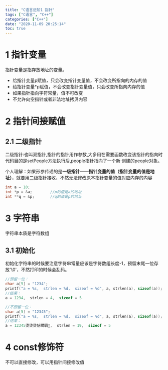 ```yaml
---
title: "C语言进阶1 指针"
tags: ["C语言", "C++"]
categories: ["C++"]
date: "2020-11-09 20:25:14"
toc: true
---
```


# 1 指针变量
指针变量是指存放地址的变量。

- 给指针变量p赋值，只会改变指针变量值，不会改变所指向的内存的值
- 给指针变量*p赋值，不会改变指针变量值，只会改变所指向内存的值
- 如果指针指向字符常量，值不可改变
- 不允许向空指针或者非法地址拷贝内容

# 2 指针间接赋值
## 2.1 二级指针
二级指针:也叫双指针,指针的指针用作参数,大多用在需要函数改变该指针的指向时代码目的是setPeople方法执行后,people指针指向了一个新 创建的people对象。

个人理解：如果形参传递的是**一级指针——指针变量的值（指针变量的值是地址）**，就要用二级指针接收，不然无法修改原本指针变量的值对应内存的内容
```cpp
int a = 10;
int *p = &a;        //p的值是a的地址
int **q = &p;       //q的值是p的地址
```

# 3 字符串
字符串本质是字符数组

## 3.1 初始化
初始化字符串的时候要注意字符串常量应该是字符数组长度-1，预留末尾一位存放'\0'，不然打印的时候会乱码。

```cpp
//预留一位：
char a[5] = "1234";
printf("a = %s,  strlen = %d,  sizeof = %d", a, strlen(a), sizeof(a));
//结果：
a = 1234,  strlen = 4,  sizeof = 5

//不预留一位：
char a[5] = "12345";
printf("a = %s,  strlen = %d,  sizeof = %d", a, strlen(a), sizeof(a));
//结果：
a = 12345烫烫烫恬瞯騆,  strlen = 19,  sizeof = 5
```

# 4 const修饰符
不可以直接修改，可以用指针间接修改值